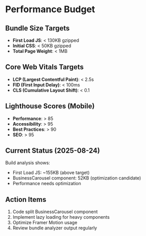 # Performance Budget

## Bundle Size Targets

- **First Load JS**: < 130KB gzipped
- **Initial CSS**: < 50KB gzipped
- **Total Page Weight**: < 1MB

## Core Web Vitals Targets

- **LCP (Largest Contentful Paint)**: < 2.5s
- **FID (First Input Delay)**: < 100ms
- **CLS (Cumulative Layout Shift)**: < 0.1

## Lighthouse Scores (Mobile)

- **Performance**: > 85
- **Accessibility**: > 95
- **Best Practices**: > 90
- **SEO**: > 95

## Current Status (2025-08-24)

Build analysis shows:
- First Load JS: ~155KB (above target)
- BusinessCarousel component: 52KB (optimization candidate)
- Performance needs optimization

## Action Items

1. Code split BusinessCarousel component
2. Implement lazy loading for heavy components
3. Optimize Framer Motion usage
4. Review bundle analyzer output regularly